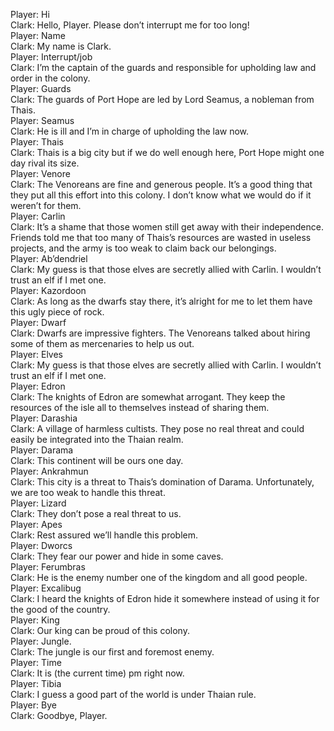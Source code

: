 Player: Hi  
Clark: Hello, Player. Please don’t interrupt me for too long!  
Player: Name  
Clark: My name is Clark.  
Player: Interrupt/job  
Clark: I’m the captain of the guards and responsible for upholding law and order in the colony.  
Player: Guards  
Clark: The guards of Port Hope are led by Lord Seamus, a nobleman from Thais.  
Player: Seamus  
Clark: He is ill and I’m in charge of upholding the law now.  
Player: Thais  
Clark: Thais is a big city but if we do well enough here, Port Hope might one day rival its size.  
Player: Venore  
Clark: The Venoreans are fine and generous people. It’s a good thing that they put all this effort into this colony. I don’t know what we would do if it weren’t for them.  
Player: Carlin  
Clark: It’s a shame that those women still get away with their independence. Friends told me that too many of Thais’s resources are wasted in useless projects, and the army is too weak to claim back our belongings.  
Player: Ab’dendriel  
Clark: My guess is that those elves are secretly allied with Carlin. I wouldn’t trust an elf if I met one.  
Player: Kazordoon  
Clark: As long as the dwarfs stay there, it’s alright for me to let them have this ugly piece of rock.  
Player: Dwarf  
Clark: Dwarfs are impressive fighters. The Venoreans talked about hiring some of them as mercenaries to help us out.  
Player: Elves  
Clark: My guess is that those elves are secretly allied with Carlin. I wouldn’t trust an elf if I met one.  
Player: Edron  
Clark: The knights of Edron are somewhat arrogant. They keep the resources of the isle all to themselves instead of sharing them.  
Player: Darashia  
Clark: A village of harmless cultists. They pose no real threat and could easily be integrated into the Thaian realm.  
Player: Darama  
Clark: This continent will be ours one day.  
Player: Ankrahmun  
Clark: This city is a threat to Thais’s domination of Darama. Unfortunately, we are too weak to handle this threat.  
Player: Lizard  
Clark: They don’t pose a real threat to us.  
Player: Apes  
Clark: Rest assured we’ll handle this problem.  
Player: Dworcs  
Clark: They fear our power and hide in some caves.  
Player: Ferumbras  
Clark: He is the enemy number one of the kingdom and all good people.  
Player: Excalibug  
Clark: I heard the knights of Edron hide it somewhere instead of using it for the good of the country.  
Player: King  
Clark: Our king can be proud of this colony.  
Player: Jungle.  
Clark: The jungle is our first and foremost enemy.  
Player: Time  
Clark: It is (the current time) pm right now.  
Player: Tibia  
Clark: I guess a good part of the world is under Thaian rule.  
Player: Bye  
Clark: Goodbye, Player.  

